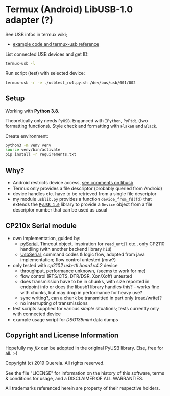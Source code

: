 
Termux (Android) LibUSB-1.0 adapter (?)
=======================================

See USB infos in termux wiki;
- [example code and termux-usb reference](https://wiki.termux.com/wiki/Termux-usb)

List connected USB devices and get ID:

```bash
termux-usb -l
```

Run script (test) with selected device:

```bash
termux-usb -r -e ./usbtest_rw1.py.sh /dev/bus/usb/001/002
```

## Setup

Working with **Python 3.8**.

Theoretically only needs `PyUSB`.
Enganced with `IPython`, `PyFtdi` (two formatting functions).
Style check and formatting with `Flake8` and `Black`.

Create environment:

```bash
python3 -m venv venv
source venv/bin/activate
pip install -r requirements.txt
```

## Why?

- Android restricts device access, [see comments on libusb](https://sourceforge.net/p/libusb/mailman/message/36486446/)
- Termux only provides a file descriptor (probably queried from Android)
- device handles etc. have to be retrieved from a single file descriptor
- my module `usblib.py` provides a function `device_from_fd(fd)` that extends the [`PyUSB 1.0`](https://github.com/pyusb/pyusb) library to provide a `Device` object from a file descriptor number that can be used as usual

## CP210x Serial module

- own implementation, guided by:
  - [pySerial](https://github.com/pyserial/pyserial), Timeout object, inspiration for `read_until` etc., only CP2110 handling (with another backend library `hid`)
  - [UsbSerial](https://github.com/felHR85/UsbSerial), command codes & logic flow, adopted from java implementation; flow control untested (_how?_)
- only tested with _cp2102 usb-ttl board v4.2_ device
  - throughput, performance unknown, (seems to work for me)
  - flow control (RTS/CTS, DTR/DSR, Xon/Xoff) untested
  - does transmission have to be in chunks, with size reported in endpoint info or does the libusb1 library handles this? - works fine with chunks, but may drop in performance for heavy use?
  - sync writing?, can a chunk be transmitted in part only (read/write)?
  - no interrupting of transmissions
- test scripts supplied for various _simple_ situations; tests currently only with connected device
- example usage script for _DSO138mini_ data dumps

## Copyright and License Information

Hopefully my _fix_ can be adopted in the original PyUSB library. Else, free for all. :-)

Copyright (c) 2019 Querela. All rights reserved.

See the file "LICENSE" for information on the history of this software, terms & conditions for usage, and a DISCLAIMER OF ALL WARRANTIES.

All trademarks referenced herein are property of their respective holders.
